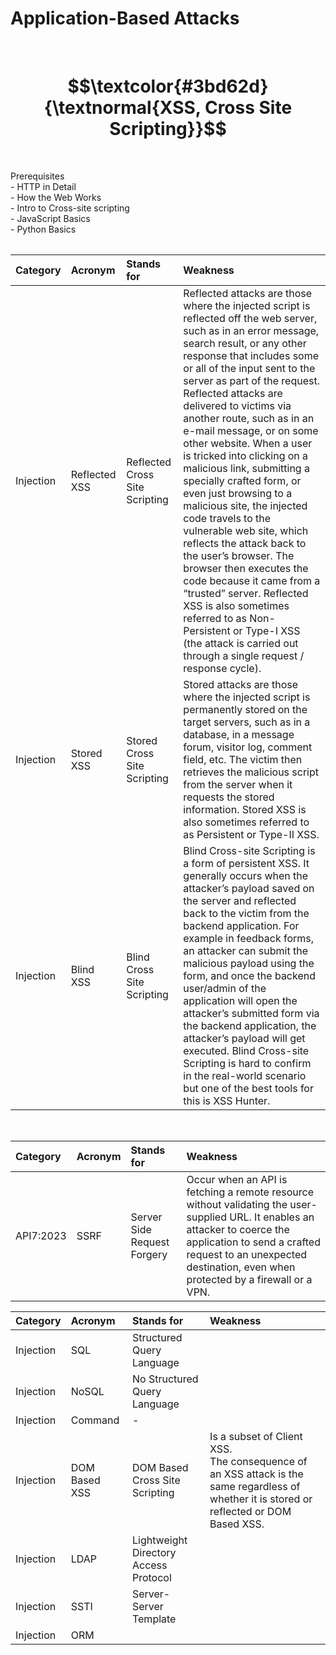 <h1>Application-Based Attacks</h1>
<br>

<h1 align="center">
  $$\textcolor{#3bd62d}{\textnormal{XSS, Cross Site Scripting}}$$
</h1>
<br>

<p>Prerequisites<br>
- HTTP in Detail<br>
- How the Web Works<br>
- Intro to Cross-site scripting<br>
- JavaScript Basics<br>
- Python Basics</p>

<table class="center">

|Category       |Acronym       |Stands for                    |Weakness                 |
|:--------------|:-------------|:-----------------------------|:------------------------|
| Injection        | Reflected XSS  | Reflected Cross Site Scripting         | Reflected attacks are those where the injected script is reflected off the web server, such as in an error message, search result, or any other response that includes some or all of the input sent to the server as part of the request. Reflected attacks are delivered to victims via another route, such as in an e-mail message, or on some other website. When a user is tricked into clicking on a malicious link, submitting a specially crafted form, or even just browsing to a malicious site, the injected code travels to the vulnerable web site, which reflects the attack back to the user’s browser. The browser then executes the code because it came from a “trusted” server. Reflected XSS is also sometimes referred to as Non-Persistent or Type-I XSS (the attack is carried out through a single request / response cycle). |
| Injection        | Stored XSS     | Stored Cross Site Scripting            | Stored attacks are those where the injected script is permanently stored on the target servers, such as in a database, in a message forum, visitor log, comment field, etc. The victim then retrieves the malicious script from the server when it requests the stored information. Stored XSS is also sometimes referred to as Persistent or Type-II XSS. |
| Injection        | Blind XSS      | Blind Cross Site Scripting             | Blind Cross-site Scripting is a form of persistent XSS. It generally occurs when the attacker’s payload saved on the server and reflected back to the victim from the backend application. For example in feedback forms, an attacker can submit the malicious payload using the form, and once the backend user/admin of the application will open the attacker’s submitted form via the backend application, the attacker’s payload will get executed. Blind Cross-site Scripting is hard to confirm in the real-world scenario but one of the best tools for this is XSS Hunter. |

<br>

|Category       |Acronym       |Stands for                    |Weakness                 |
|:--------------|:-------------|:-----------------------------|:------------------------|
| API7:2023     | SSRF         | Server Side Request Forgery  | Occur when an API is fetching a remote resource without validating the user-supplied URL. It enables an attacker to coerce the application to send a crafted request to an unexpected destination, even when protected by a firewall or a VPN.|

|Category       |Acronym       |Stands for                    |Weakness                 |
|:--------------|:-------------|:-----------------------------|:------------------------|
| Injection        | SQL            | Structured Query Language              |
| Injection        | NoSQL          | No Structured Query Language           |
| Injection        | Command        | -                                      |
| Injection        | DOM Based XSS  | DOM Based Cross Site Scripting         | Is a subset of Client XSS.<br>The consequence of an XSS attack is the same regardless of whether it is stored or reflected or DOM Based XSS. || 
| Injection        | LDAP           | Lightweight Directory Access Protocol  |
| Injection        | SSTI           | Server-Server Template                 |
| Injection        | ORM            |                                        |

</table>

<br>



